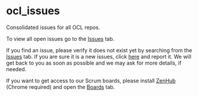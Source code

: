 # ocl_issues
Consolidated issues for all OCL repos.

To view all open issues go to the [Issues](https://github.com/OpenConceptLab/ocl_issues/issues) tab.

If you find an issue, please verify it does not exist yet by searching from the [Issues](https://github.com/OpenConceptLab/ocl_issues/issues) tab. If you are sure it is a new issues, click [here](https://github.com/OpenConceptLab/ocl_issues/issues/new) and report it.
We will get back to you as soon as possible and we may ask for more details, if needed. 

If you want to get access to our Scrum boards, please install [ZenHub](https://chrome.google.com/webstore/detail/zenhub-for-github/ogcgkffhplmphkaahpmffcafajaocjbd) (Chrome required) and open the [Boards](https://github.com/OpenConceptLab/ocl_issues/new/master?readme=1#boards) tab.
